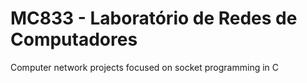 # MC833 - Laboratório de Redes de Computadores
Computer network projects focused on socket programming in C
